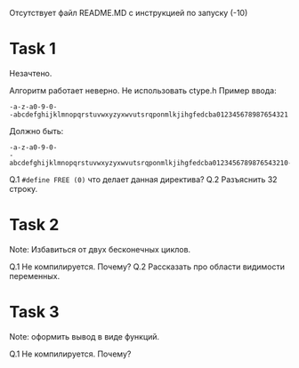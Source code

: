 Отсутствует файл README.MD с инструкцией по запуску (-10)

# Task 1 

Незачтено. 

Алгоритм работает неверно. Не использовать ctype.h
Пример ввода:
```
-a-z-a0-9-0-
-abcdefghijklmnopqrstuvwxyzyxwvutsrqponmlkjihgfedcba012345678987654321
```
Должно быть:
```
-a-z-a0-9-0-
-abcdefghijklmnopqrstuvwxyzyxwvutsrqponmlkjihgfedcba0123456789876543210-
```

Q.1 `#define FREE (0)` что делает данная директива?
Q.2 Разъяснить 32 строку.


# Task 2

Note: Избавиться от двух бесконечных циклов.

Q.1 Не компилируется. Почему?
Q.2 Рассказать про области видимости переменных. 

# Task 3

Note: оформить вывод в виде функций. 

Q.1 Не компилируется. Почему?